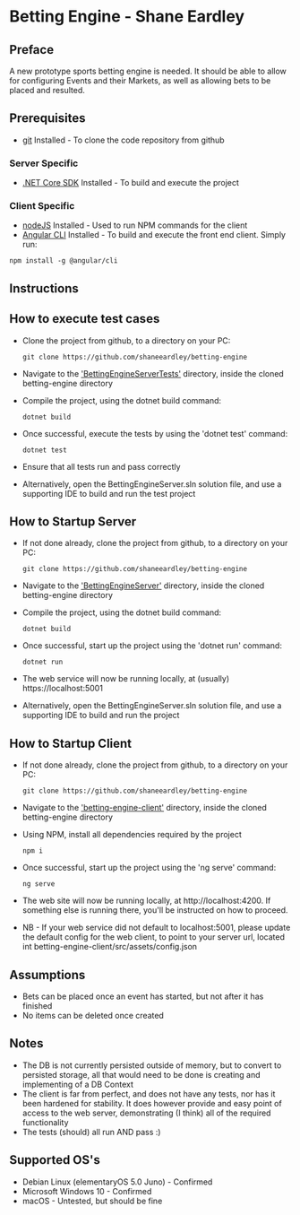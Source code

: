 # Betting Engine - Shane Eardley

## Preface

A new prototype sports betting engine is needed. It should be able to allow for configuring Events and their Markets, 
as well as allowing bets to be placed and resulted.

## Prerequisites 
* [git](https://git-scm.com/downloads) Installed - To clone the code repository from github

### Server Specific
* [.NET Core SDK](https://dotnet.microsoft.com/download) Installed - To build and execute the project
### Client Specific
* [nodeJS](https://nodejs.org/en/download) Installed - Used to run NPM commands for the client
* [Angular CLI](https://angular.io/cli) Installed - To build and execute the front end client. Simply run:
``` 
npm install -g @angular/cli
```

## Instructions
## How to execute test cases
* Clone the project from github, to a directory on your PC:
   ``` 
  git clone https://github.com/shaneeardley/betting-engine 
  ```
* Navigate to the ['BettingEngineServerTests'](./BettingEngineServer/BettingEngineServerTests) directory, inside the cloned betting-engine directory
* Compile the project, using the dotnet build command:
    ```
    dotnet build
    ```
* Once successful, execute the tests by using the 'dotnet test' command:
  ```
  dotnet test
  ```
* Ensure that all tests run and pass correctly

* Alternatively, open the BettingEngineServer.sln solution file, and use a supporting IDE to build and run the test project

## How to Startup Server 
* If not done already, clone the project from github, to a directory on your PC:
   ``` 
  git clone https://github.com/shaneeardley/betting-engine 
  ```
* Navigate to the ['BettingEngineServer'](./BettingEngineServer/BettingEngineServer) directory, inside the cloned betting-engine directory
* Compile the project, using the dotnet build command:
    ```
    dotnet build
    ```
* Once successful, start up the project using the 'dotnet run' command:
  ```
  dotnet run
  ```
* The web service will now be running locally, at (usually) https://localhost:5001

* Alternatively, open the BettingEngineServer.sln solution file, and use a supporting IDE to build and run the project


## How to Startup Client 
* If not done already, clone the project from github, to a directory on your PC:
   ``` 
  git clone https://github.com/shaneeardley/betting-engine 
  ```
* Navigate to the ['betting-engine-client'](./betting-engine-client) directory, inside the cloned betting-engine directory
* Using NPM, install all dependencies required by the project
    ```
    npm i
    ```
* Once successful, start up the project using the 'ng serve' command:
  ```
  ng serve
  ```
* The web site will now be running locally, at http://localhost:4200. If something else is running there, you'll be 
instructed on how to proceed.

* NB - If your web service did not default to localhost:5001, please update the default config for the web client, to 
point to your server url, located int betting-engine-client/src/assets/config.json


## Assumptions
* Bets can be placed once an event has started, but not after it has finished 
* No items can be deleted once created

## Notes
* The DB is not currently persisted outside of memory, but to convert to persisted storage, all that would need to be 
done is creating and implementing of a DB Context
* The client is far from perfect, and does not have any tests, nor has it been hardened for stability. It does however
provide and easy point of access to the web server, demonstrating (I think) all of the required functionality
* The tests (should) all run AND pass :)  




## Supported OS's
* Debian Linux (elementaryOS 5.0 Juno) - Confirmed
* Microsoft Windows 10 - Confirmed
* macOS - Untested, but should be fine
